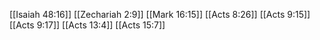 [[Isaiah 48:16]]
[[Zechariah 2:9]]
[[Mark 16:15]]
[[Acts 8:26]]
[[Acts 9:15]]
[[Acts 9:17]]
[[Acts 13:4]]
[[Acts 15:7]]
